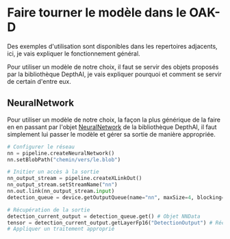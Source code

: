# Faire tourner le modèle dans le OAK-D

Des exemples d'utilisation sont disponibles dans les repertoires adjacents, ici, je vais expliquer le fonctionnement général.

Pour utiliser un modèle de notre choix, il faut se servir des objets proposés par la bibliothèque DepthAI, je vais expliquer pourquoi et comment se servir de certain d'entre eux.


## NeuralNetwork

Pour utiliser un modèle de notre choix, la façon la plus générique de la faire en en passant par l'objet [NeuralNetwork](https://docs.luxonis.com/projects/api/en/latest/references/python/#depthai.NeuralNetwork) de la bibliothèque DepthAI, il faut simplement lui passer le modèle et gérer sa sortie de manière appropriée.

```py
# Configurer le réseau
nn = pipeline.createNeuralNetwork()
nn.setBlobPath("chemin/vers/le.blob")

# Initier un accès à la sortie
nn_output_stream = pipeline.createXLinkOut()
nn_output_stream.setStreamName("nn")
nn.out.link(nn_output_stream.input)
detection_queue = device.getOutputQueue(name="nn", maxSize=4, blocking=False)

# Récupération de la sortie
detection_current_output = detection_queue.get() # Objet NNData
tensor = detection_current_output.getLayerFp16("DetectionOutput") # Récupère la couche "DetectionOutput"
# Appliquer un traitement approprié
```